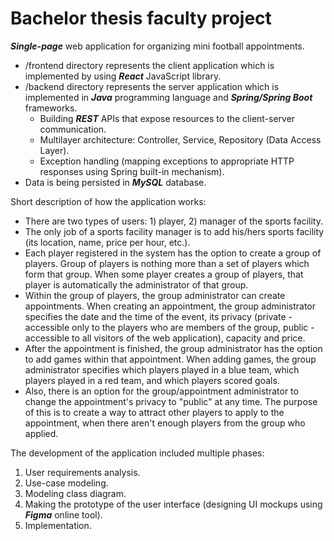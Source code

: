 # Bachelor thesis faculty project
_**Single-page**_ web application for organizing mini football appointments.
* /frontend directory represents the client application which is implemented by using _**React**_ JavaScript library.
* /backend directory represents the server application which is implemented in _**Java**_ programming language and _**Spring/Spring Boot**_ frameworks.
  * Building _**REST**_ APIs that expose resources to the client-server communication.
  * Multilayer architecture: Controller, Service, Repository (Data Access Layer).
  * Exception handling (mapping exceptions to appropriate HTTP responses using Spring built-in mechanism).
* Data is being persisted in _**MySQL**_ database.

Short description of how the application works:
* There are two types of users: 1) player, 2) manager of the sports facility.
* The only job of a sports facility manager is to add his/hers sports facility (its location, name, price per hour, etc.).
* Each player registered in the system has the option to create a group of players. Group of players is nothing more than a set of players which form that group. When some player creates a group of players, that player is automatically the administrator of that group.
* Within the group of players, the group administrator can create appointments. When creating an appointment, the group administrator specifies the date and the time of the event, its privacy (private - accessible only to the players who are members of the group, public - accessible to all visitors of the web application), capacity and price.
* After the appointment is finished, the group administrator has the option to add games within that appointment. When adding games, the group administrator specifies which players played in a blue team, which players played in a red team, and which players scored goals.
* Also, there is an option for the group/appointment administrator to change the appointment's privacy to "public" at any time. The purpose of this is to create a way to attract other players to apply to the appointment, when there aren't enough players from the group who applied.

The development of the application included multiple phases:
1) User requirements analysis.
2) Use-case modeling.
3) Modeling class diagram.
4) Making the prototype of the user interface (designing UI mockups using _**Figma**_ online tool).
5) Implementation.

